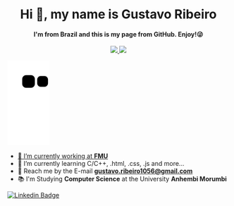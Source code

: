 <h1 align="center">Hi 👋, my name is Gustavo Ribeiro</h1>
<h4 align="center"> I'm from Brazil and this is my page from GitHub. Enjoy!😜 </h4>

<div align="center">
  <a href="https://github.com/GustavoRibeiroS">
  <img height="155em" src="https://github-readme-stats.vercel.app/api?username=GustavoRibeiroS&show_icons=true&theme=dark&include_all_commits=true&count_private=true"/>
  <img height="155em" src="https://github-readme-stats.vercel.app/api/top-langs/?username=GustavoRibeiroS&layout=compact&langs_count=7&theme=dark"/>
</div>

![Snake animation](https://github.com/GustavoRibeiroS/GustavoRibeiroS/blob/output/github-contribution-grid-snake.svg)

- 👔 I’m currently working at [**FMU**](https://portal.fmu.br/)
- 🌱 I’m currently learning C/C++, .html, .css, .js and more...
- 📧 Reach me by the E-mail **gustavo.ribeiro1056@gmail.com**
- 📚 I'm Studying **Computer Science** at the University **Anhembi Morumbi**

[![Linkedin Badge](https://img.shields.io/badge/-Gustavo%20Ribeiro-6633cc?style=flat-square&logo=Linkedin&logoColor=white&link=https://www.linkedin.com/in/gustavo-ribeiro-36b27b180/)](https://www.linkedin.com/in/gustavo-ribeiro-36b27b180/)

